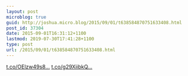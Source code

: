 ```yaml
---
layout: post
microblog: true
guid: http://joshua.micro.blog/2015/09/01/t638584870751633408.html
post_id: 37304
date: 2015-09-01T16:31:12+1100
lastmod: 2019-07-30T17:41:28+1100
type: post
url: /2015/09/01/t638584870751633408.html
---
```

[t.co/OElzw49s8...](http://t.co/OElzw49s8d) [t.co/g29XiibkQ...](http://t.co/g29XiibkQ5)
